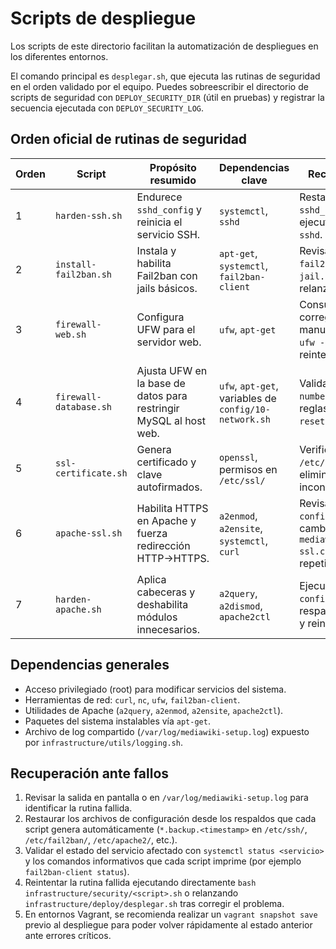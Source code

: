 # Scripts de despliegue

Los scripts de este directorio facilitan la automatización de despliegues en los diferentes entornos.

El comando principal es `desplegar.sh`, que ejecuta las rutinas de seguridad en el orden validado por el equipo.
Puedes sobreescribir el directorio de scripts de seguridad con `DEPLOY_SECURITY_DIR` (útil en pruebas) y registrar
la secuencia ejecutada con `DEPLOY_SECURITY_LOG`.

## Orden oficial de rutinas de seguridad

| Orden | Script                    | Propósito resumido                                 | Dependencias clave | Recuperación sugerida |
|-------|---------------------------|----------------------------------------------------|--------------------|------------------------|
| 1     | `harden-ssh.sh`           | Endurece `sshd_config` y reinicia el servicio SSH. | `systemctl`, `sshd`| Restaurar respaldo `sshd_config.backup.*` y ejecutar `systemctl restart sshd`. |
| 2     | `install-fail2ban.sh`     | Instala y habilita Fail2ban con jails básicos.     | `apt-get`, `systemctl`, `fail2ban-client` | Revisar `systemctl status fail2ban`, restaurar `jail.local.backup.*` y relanzar el script. |
| 3     | `firewall-web.sh`         | Configura UFW para el servidor web.                | `ufw`, `apt-get`   | Consultar `ufw status`, corregir reglas manualmente o ejecutar `ufw --force reset` antes de reintentar. |
| 4     | `firewall-database.sh`    | Ajusta UFW en la base de datos para restringir MySQL al host web. | `ufw`, `apt-get`, variables de `config/10-network.sh` | Validar `ufw status numbered`, reestablecer reglas con `ufw --force reset` y volver a ejecutar. |
| 5     | `ssl-certificate.sh`      | Genera certificado y clave autofirmados.           | `openssl`, permisos en `/etc/ssl/` | Verificar archivos en `/etc/ssl/{certs,private}/`, eliminar artefactos inconsistentes y regenerar. |
| 6     | `apache-ssl.sh`           | Habilita HTTPS en Apache y fuerza redirección HTTP→HTTPS. | `a2enmod`, `a2ensite`, `systemctl`, `curl` | Revisar `apache2ctl configtest`, deshacer cambios con respaldos `mediawiki-ssl.conf.backup.*` y repetir. |
| 7     | `harden-apache.sh`        | Aplica cabeceras y deshabilita módulos innecesarios. | `a2query`, `a2dismod`, `apache2ctl` | Ejecutar `apache2ctl configtest`, restaurar respaldos en `/etc/apache2/` y reiniciar Apache. |

## Dependencias generales

- Acceso privilegiado (root) para modificar servicios del sistema.
- Herramientas de red: `curl`, `nc`, `ufw`, `fail2ban-client`.
- Utilidades de Apache (`a2query`, `a2enmod`, `a2ensite`, `apache2ctl`).
- Paquetes del sistema instalables vía `apt-get`.
- Archivo de log compartido (`/var/log/mediawiki-setup.log`) expuesto por `infrastructure/utils/logging.sh`.

## Recuperación ante fallos

1. Revisar la salida en pantalla o en `/var/log/mediawiki-setup.log` para identificar la rutina fallida.
2. Restaurar los archivos de configuración desde los respaldos que cada script genera automáticamente
   (`*.backup.<timestamp>` en `/etc/ssh/`, `/etc/fail2ban/`, `/etc/apache2/`, etc.).
3. Validar el estado del servicio afectado con `systemctl status <servicio>` y los comandos informativos
   que cada script imprime (por ejemplo `fail2ban-client status`).
4. Reintentar la rutina fallida ejecutando directamente `bash infrastructure/security/<script>.sh` o relanzando
   `infrastructure/deploy/desplegar.sh` tras corregir el problema.
5. En entornos Vagrant, se recomienda realizar un `vagrant snapshot save` previo al despliegue para poder
   volver rápidamente al estado anterior ante errores críticos.
